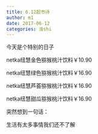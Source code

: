 ```yaml
---
title: 6.12超市诗
author: m1
date: 2017-06-12
categories: 浊shi
---
```


今天是个特别的日子

netka纽慧金色猕猴桃汁饮料￥10.90

netka纽慧绿色猕猴桃汁饮料￥16.90

netka纽慧芦荟猕猴桃汁饮料￥16.90

netka纽慧甜瓜猕猴桃汁饮料￥16.90

突然想到一句话：

生活有太多事情我们还不了解